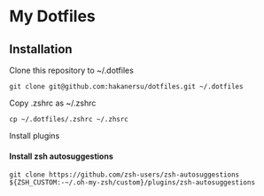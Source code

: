 # My Dotfiles

## Installation

Clone this repository to ~/.dotfiles

```
git clone git@github.com:hakanersu/dotfiles.git ~/.dotfiles
```

Copy .zshrc as ~/.zshrc

```
cp ~/.dotfiles/.zshrc ~/.zhsrc
```

Install plugins


#### Install zsh autosuggestions

```
git clone https://github.com/zsh-users/zsh-autosuggestions ${ZSH_CUSTOM:-~/.oh-my-zsh/custom}/plugins/zsh-autosuggestions
```
